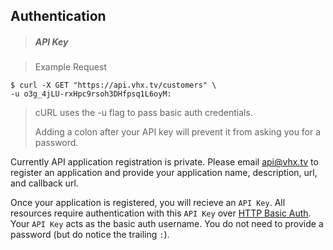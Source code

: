 <!-- ___AUTHENTICATION____________________________ -->
<h2 class="head-3 margin-top-xlarge padding-top-xlarge border-top margin-bottom-medium" id="authentication">Authentication</h2>

> <h5 class="head-5 text--white margin-bottom-medium">API Key</h5>

> Example Request

```shell
$ curl -X GET "https://api.vhx.tv/customers" \
-u o3g_4jLU-rxHpc9rsoh3DHfpsq1L6oyM:
```
> <p>cURL uses the -u flag to pass basic auth credentials.</p>
> <p>Adding a colon after your API key will prevent it from asking you for a password.</p>

<section class="text-2 contain">
  <p>Currently API application registration is private. Please email <a href="mailto:api@vhx.tv">api@vhx.tv</a> to register an application and provide your application name, description, url, and callback url.</p>
  <p>Once your application is registered, you will recieve an <code>API Key</code>. All resources require authentication with this <code>API Key</code> over <a href="https://en.wikipedia.org/wiki/Basic_access_authentication" target="_blank">HTTP Basic Auth</a>. Your <code>API Key</code> acts as the basic auth username. You do not need to provide a password (but do notice the trailing <code>:</code>).</p>
</section>
